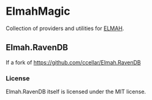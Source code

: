 # ElmahMagic

Collection of providers and utilities for [ELMAH](http://code.google.com/p/elmah/).

## Elmah.RavenDB

If a fork of https://github.com/ccellar/Elmah.RavenDB 

### License

Elmah.RavenDB itself is licensed under the MIT license.
